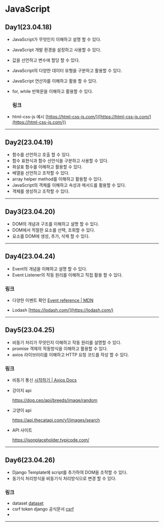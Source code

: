 # JavaScript

## Day1(23.04.18)

* JavaScript가 무엇인지 이해하고 설명 할 수 있다.

* JavaScript 개발 환경을 설정하고 사용할 수 있다.

* 값을 선언하고 변수에 할당 할 수 있다.

* JavaScript의 다양한 데이터 유형을 구분하고 활용할 수 있다.

* JavaScript 연산자를 이해하고 활용 할 수 있다.

* for, while 반복문을 이해하고 활용할 수 있다.
  
  ### 링크

* html-css-js 예시
  [https://html-css-js.com/]([https://html-css-js.com/](https://html-css-js.com/))

---

## Day2(23.04.19)

* 함수를 선언하고 호출 할 수 있다.
* 함수 표현식과 함수 선언식을 구분하고 사용할 수 있다.
* 화살표 함수를 이해하고 활용할 수 있다.
* 배열을 선언하고 조작할 수 있다.
* array helper method를 이해하고 활용할 수 있다.
* JavaScript의 객체를 이해하고 속성과 메서드를 활용할 수 있다.
* 객체를 생성하고 조작할 수 있다.

---

## Day3(23.04.20)

* DOM의 개념과 구조를 이해하고 설명 할 수 있다.
* DOM에서 적절한 요소를 선택, 조회할 수 있다.
* 요소를 DOM에 생성, 추가, 삭제 할 수 있다.

---

## Day4(23.04.24)

* Event의 개념을 이해하고 설명 할 수 있다.
* Event Listener의 작동 원리를 이해하고 직접 활용 할 수 있다.

### 링크

* 다양한 이벤트 확인
  [Event reference | MDN](https://developer.mozilla.org/en-US/docs/Web/Events)

* Lodash
  [https://lodash.com/](https://lodash.com/)

---

## Day5(23.04.25)

* 비동기 처리가 무엇인지 이해하고 작동 원리를 설명할 수 있다.
* promise 객체의 작동방식을 이해하고 활용할 수 있다.
* axios 라이브러리를 이해하고 HTTP 요청 코드를 작성 할 수 있다.

### 링크

* 비동기 통신
  [시작하기 | Axios Docs](https://axios-http.com/kr/docs/intro)

* 강아지 api
  
  https://dog.ceo/api/breeds/image/random

* 고양이 api
  
  https://api.thecatapi.com/v1/images/search

* API 사이트
  
  https://jsonplaceholder.typicode.com/

---

## Day6(23.04.26)

* Django Template에 script를 추가하여 DOM을 조작할 수 있다.
* 동기식 처리방식을 비동기식 처리방식으로 변경 할 수 있다.

### 링크
* dataset
  [dataset](https://developer.mozilla.org/ko/docs/Web/HTML/Global_attributes/data-*)
* csrf token django 공식문서
  [csrf](https://docs.djangoproject.com/en/3.2/ref/csrf/)
* 


---
